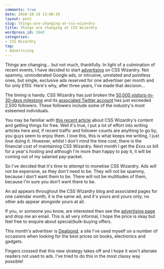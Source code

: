 ```yaml
---
comments: true
date: 2010-10-19 13:08:19
layout: post
slug: things-are-changing-at-css-wizardry
title: Things are changing at CSS Wizardry
wordpress_id: 1642
categories:
- CSS Wizardry
tag:
- Advertising
---
```


Things are changing... but not much, thankfully. In light of a culmination of recent events, I have decided to start [advertising](/advertising/) on CSS Wizardry. Not spammy, unmoderated Google ads, or intrusive, unrelated and pointless ones, but single, exclusive ads reserved for one advertiser per month and for only £150. Here's why, after three years, I've made that decision...

The timing is handy. CSS Wizardry has just broken the [50,000 visitors-in-30-days milestone](/wp-content/uploads/2010/10/stats.jpg) and its [associated Twitter account](http://twitter.com/csswizardry) has just exceeded 2,500 followers. These followers include some of the industry's most esteemed individuals.

You may be familiar with [this recent article](/2010/09/css-wizardry-personal-content-and-getting-things-for-free/) about CSS Wizardry's content and getting things for free. Well it's true, I put a lot of effort into writing articles here and, if recent traffic and follower counts are anything to go by, you guys seem to enjoy them. I love this, this is what keeps me writing, I just _love_ doing it. However, whilst I don't mind the time cost, there is the financial cost of maintaining CSS Wizardry. Next month I get the £xxx.xx bill for a year's hosting and although I'm more than happy to pay it, it will be coming out of my salaried pay-packet.

So I've decided that it's time to attempt to monetise CSS Wizardry. Ads will not be expensive, as they don't need to be. They will not be spammy, because I don't want them to be. There will not be multitudes of them, because I'm sure you don't want there to be.

An ad appears throughout the CSS Wizardry blog and associated pages for one calendar month, it is the same ad, and it's yours and yours only; no other ads appear alongside yours at all.

If you, or someone you know, are interested then see the [advertising page](/advertising/) and drop me an email. This is all very informal, I hope the price is okay but feel free to enquire about special/bulk-buying offers.

This month's advertiser is [Dealpond](http://twitter.com/dealpond), a site I've used myself on a number of occasions when looking for the best prices on books, electronics and gadgets.

Fingers crossed that this new strategy takes off and I hope it won't alienate readers not used to ads. I've tried to do this in the most classy way possible!

